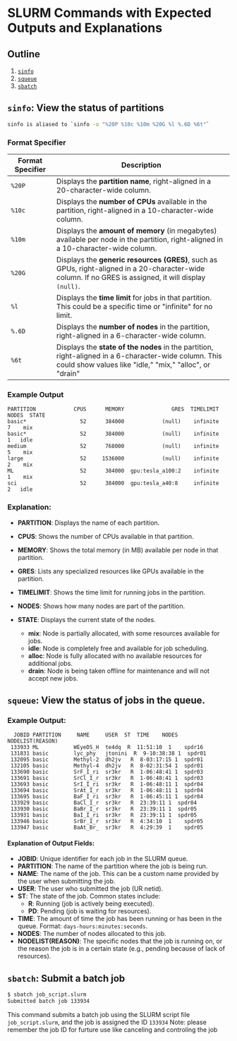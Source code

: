 # SLURM Commands with Expected Outputs and Explanations

## Outline
1. [`sinfo`](#sinfo-view-the-status-of-paritions)
2. [`squeue`](#squeue-view-the-status-of-jobs-in-the-queue)
3. [`sbatch`](#sbatch-sbumit-a-batch-job)

## `sinfo`: View the status of partitions

```bash
sinfo is aliased to `sinfo -o "%20P %10c %10m %20G %l %.6D %6t"`
```
### Format Specifier
| Format Specifier | Description                                                      |
|------------------|------------------------------------------------------------------|
| `%20P`           | Displays the **partition name**, right-aligned in a 20-character-wide column. |
| `%10c`           | Displays the **number of CPUs** available in the partition, right-aligned in a 10-character-wide column. |
| `%10m`           | Displays the **amount of memory** (in megabytes) available per node in the partition, right-aligned in a 10-character-wide column. |
| `%20G`           | Displays the **generic resources (GRES)**, such as GPUs, right-aligned in a 20-character-wide column. If no GRES is assigned, it will display `(null)`. |
| `%l`             | Displays the **time limit** for jobs in that partition. This could be a specific time or "infinite" for no limit. |
| `%.6D`           | Displays the **number of nodes** in the partition, right-aligned in a 6-character-wide column. |
| `%6t`            | Displays the **state of the nodes** in the partition, right-aligned in a 6-character-wide column. This could show values like "idle," "mix," "alloc", or "drain" |


### Example Output
```text
PARTITION            CPUS      MEMORY               GRES  TIMELIMIT  NODES  STATE
basic*                 52      384000            (null)    infinite      7    mix
basic*                 52      384000            (null)    infinite      1   idle
medium                 52      768000            (null)    infinite      5    mix
large                  52     1536000            (null)    infinite      2    mix
ML                     52      384000  gpu:tesla_a100:2    infinite      1    mix
sci                    52      384000  gpu:tesla_a40:8     infinite      2   idle
```

### Explanation:
- **PARTITION**: Displays the name of each partition.
- **CPUS**: Shows the number of CPUs available in that partition.
- **MEMORY**: Shows the total memory (in MB) available per node in that partition.
- **GRES**: Lists any specialized resources like GPUs available in the partition.
- **TIMELIMIT**: Shows the time limit for running jobs in the partition.
- **NODES**: Shows how many nodes are part of the partition.
- **STATE**: Displays the current state of the nodes.

    - **mix**: Node is partially allocated, with some resources available for jobs.
    - **idle**: Node is completely free and available for job scheduling.
    - **alloc**: Node is fully allocated with no available resources for additional jobs.
    - **drain**: Node is being taken offline for maintenance and will not accept new jobs.




## `squeue`: View the status of jobs in the queue.
### Example Output:
```plaintext
  JOBID PARTITION     NAME     USER  ST  TIME    NODES NODELIST(REASON)
 133933 ML           WEyeDS_H  te4dq  R  11:51:10  1    spdr16
 131831 basic        lyc_phy   jtonini  R  9-10:38:38 1  spdr01
 132095 basic        Methyl-2  dh2jv   R  8-03:17:15 1  spdr01
 132105 basic        Methyl-4  dh2jv   R  8-02:31:54 1  spdr01
 133690 basic        SrF_I_ri  sr3kr   R  1-06:48:41 1  spdr03
 133691 basic        SrCl_I_r  sr3kr   R  1-06:48:41 1  spdr03
 133693 basic        SrI_I_ri  sr3kr   R  1-06:48:11 1  spdr04
 133694 basic        SrAt_I_r  sr3kr   R  1-06:48:11 1  spdr04
 133695 basic        BaF_I_ri  sr3kr   R  1-06:45:11 1  spdr04
 133929 basic        BaCl_I_r  sr3kr   R  23:39:11 1  spdr04
 133930 basic        BaBr_I_r  sr3kr   R  23:39:11 1  spdr05
 133931 basic        BaI_I_ri  sr3kr   R  23:39:11 1  spdr05
 133946 basic        SrBr_I_r  sr3kr   R  4:34:10  1    spdr05
 133947 basic        BaAt_Br_  sr3kr   R  4:29:39  1    spdr05
```
#### Explanation of Output Fields:

- **JOBID**: Unique identifier for each job in the SLURM queue.
- **PARTITION**: The name of the partition where the job is being run.
- **NAME**: The name of the job. This can be a custom name provided by the user when submitting the job.
- **USER**: The user who submitted the job (UR netid).
- **ST**: The state of the job. Common states include:
  - **R**: Running (job is actively being executed).
  - **PD**: Pending (job is waiting for resources).
- **TIME**: The amount of time the job has been running or has been in the queue. Format: `days-hours:minutes:seconds`.
- **NODES**: The number of nodes allocated to this job.
- **NODELIST(REASON)**: The specific nodes that the job is running on, or the reason the job is in a certain state (e.g., pending because of lack of resources).


## `sbatch`: Submit a batch job
```bash
$ sbatch job_script.slurm
Submitted batch job 133934
```
This command submits a batch job using the SLURM script file `job_script.slurm`, and the job is assigned the ID `133934`
Note: please remember the job ID for furture use like canceling and controling the job
